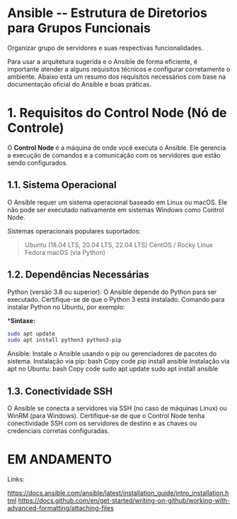 # Ansible -- Estrutura de Diretorios para Grupos Funcionais
<p align="justify">
Organizar grupo de servidores e suas respectivas funcionalidades.

Para usar a arquitetura sugerida e o Ansible de forma eficiente, é importante atender a alguns requisitos técnicos e configurar corretamente o ambiente. Abaixo está um resumo dos requisitos necessários com base na documentação oficial do Ansible e boas práticas.

# 1. Requisitos do Control Node (Nó de Controle)

O **Control Node** é a máquina de onde você executa o Ansible. Ele gerencia a execução de comandos e a comunicação com os servidores que estão sendo configurados.

## 1.1. Sistema Operacional
O Ansible requer um sistema operacional baseado em Linux ou macOS. Ele não pode ser executado nativamente em sistemas Windows como Control Node.

Sistemas operacionais populares suportados:
> Ubuntu (18.04 LTS, 20.04 LTS, 22.04 LTS)
> CentOS / Rocky Linux
> Fedora
> macOS (via Python)

## 1.2. Dependências Necessárias
Python (versão 3.8 ou superior):
O Ansible depende do Python para ser executado. Certifique-se de que o Python 3 está instalado.
Comando para instalar Python no Ubuntu, por exemplo:

***Sintaxe:**
```bash
sudo apt update
sudo apt install python3 python3-pip
```
Ansible:
Instale o Ansible usando o pip ou gerenciadores de pacotes do sistema.
Instalação via pip:
bash
Copy code
pip install ansible
Instalação via apt no Ubuntu:
bash
Copy code
sudo apt update
sudo apt install ansible
## 1.3. Conectividade SSH
O Ansible se conecta a servidores via SSH (no caso de máquinas Linux) ou WinRM (para Windows).
Certifique-se de que o Control Node tenha conectividade SSH com os servidores de destino e as chaves ou credenciais corretas configuradas.



# EM ANDAMENTO


Links:

https://docs.ansible.com/ansible/latest/installation_guide/intro_installation.html
https://docs.github.com/en/get-started/writing-on-github/working-with-advanced-formatting/attaching-files

</p>